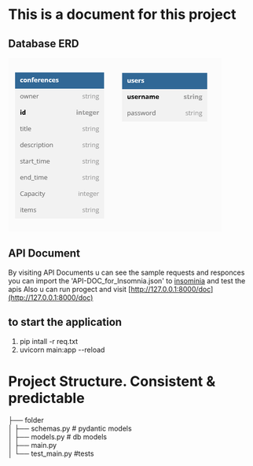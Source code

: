 # This is a document for this project

## Database ERD

![OpenAI Logo](pics/ERD.png)

## API Document

By visiting API Documents u can see the sample requests and responces
you can import the 'API-DOC_for_Insomnia.json' to [insominia](https://insomnia.rest/download) and test the apis
Also u can run progect and visit [http://127.0.0.1:8000/doc](http://127.0.0.1:8000/doc)

## to start the application

1. pip intall -r req.txt
2. uvicorn main:app --reload

# Project Structure. Consistent & predictable
├── folder <br>
│   ├── schemas.py  # pydantic models <br>
│   ├── models.py  # db models <br>
│   ├── main.py  <br>
│   └── test_main.py #tests <br>
